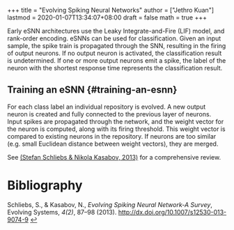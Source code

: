 +++
title = "Evolving Spiking Neural Networks"
author = ["Jethro Kuan"]
lastmod = 2020-01-07T13:34:07+08:00
draft = false
math = true
+++

Early eSNN architectures use the Leaky Integrate-and-Fire (LIF) model,
and rank-order encoding. eSNNs can be used for classification. Given
an input sample, the spike train is propagated through the SNN,
resulting in the firing of output neurons. If no output neuron is
activated, the classification result is undetermined. If one or more
output neurons emit a spike, the label of the neuron with the shortest
response time represents the classification result.


## Training an eSNN {#training-an-esnn}

For each class label an individual repository is evolved. A new output
neuron is created and fully connected to the previous layer of
neurons. Input spikes are propagated through the network, and the
weight vector for the neuron is computed, along with its firing
threshold. This weight vector is compared to existing neurons in the
repository. If neurons are too similar (e.g. small Euclidean distance
between weight vectors), they are merged.

See <a id="2517787d2e251f350f5882e3a5702fc7" href="#schliebs13_evolv_spikin_neural_networ_survey">(Stefan Schliebs \& Nikola Kasabov, 2013)</a> for a
comprehensive review.

# Bibliography
<a id="schliebs13_evolv_spikin_neural_networ_survey" target="_blank">Schliebs, S., & Kasabov, N., *Evolving Spiking Neural Network-A Survey*, Evolving Systems, *4(2)*, 87–98 (2013).  http://dx.doi.org/10.1007/s12530-013-9074-9</a> [↩](#2517787d2e251f350f5882e3a5702fc7)
